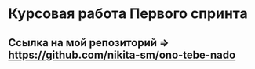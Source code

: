 # Курсовая работа Первого спринта

## Ссылка на мой репозиторий => https://github.com/nikita-sm/ono-tebe-nado


